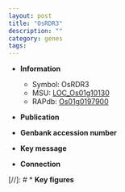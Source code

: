 ```yaml
---
layout: post
title: "OsRDR3"
description: ""
category: genes
tags: 
---
```


* **Information**  
    + Symbol: OsRDR3  
    + MSU: [LOC_Os01g10130](http://rice.uga.edu/cgi-bin/ORF_infopage.cgi?orf=LOC_Os01g10130)  
    + RAPdb: [Os01g0197900](http://rapdb.dna.affrc.go.jp/viewer/gbrowse_details/irgsp1?name=Os01g0197900)  

* **Publication**  

* **Genbank accession number**  

* **Key message**  

* **Connection**  

[//]: # * **Key figures**  


